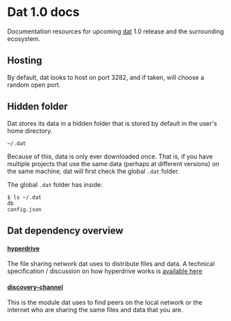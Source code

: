 # Dat 1.0 docs

Documentation resources for upcoming [dat](https://github.com/maxogden/dat) 1.0 release and the surrounding ecosystem.

## Hosting

By default, dat looks to host on port 3282, and if taken, will choose a random open port.

## Hidden folder

Dat stores its data in a hidden folder that is stored by default in the user's home directory.

```
~/.dat
```

Because of this, data is only ever downloaded once. That is, if you have multiple projects that use the same data (perhaps at different versions) on the same machine, dat will first check the global `.dat` folder.

The global `.dat` folder has inside:

```
$ ls ~/.dat
db
config.json
```

## Dat dependency overview

#### [hyperdrive](https://github.com/mafintosh/hyperdrive)

The file sharing network dat uses to distribute files and data. A technical specification / discussion on how hyperdrive works is [available here](https://github.com/mafintosh/hyperdrive/blob/master/SPECIFICATION.md)

#### [discovery-channel](https://github.com/maxogden/discovery-channel)

This is the module dat uses to find peers on the local network or the internet who are sharing the same files and data that you are.

